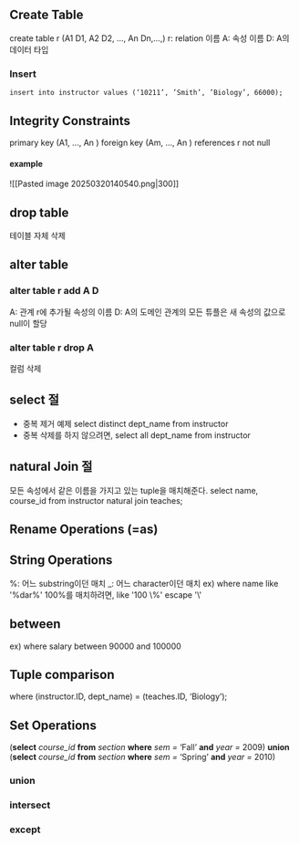 ## Create Table
create table r (A1 D1, A2 D2, ..., An Dn,...,)
r: relation 이름
A: 속성 이름
D: A의 데이터 타입
### Insert
`insert into instructor values (‘10211’, ’Smith’, ’Biology’, 66000);`
## Integrity Constraints
primary key (A1, ..., An )
foreign key (Am, ..., An ) references r
not null
#### example
![[Pasted image 20250320140540.png|300]]
## drop table
테이블 자체 삭제
## alter table 
### alter table r add A D
A: 관계 r에 추가될 속성의 이름
D: A의 도메인 
관계의 모든 튜플은 새 속성의 값으로 null이 할당
### alter table r drop A
컬럼 삭제
## select 절
- 중복 제거 예제
select distinct dept_name
from instructor
- 중복 삭제를 하지 않으려면,
select all dept_name
from instructor
## natural Join 절
모든 속성에서 같은 이름을 가지고 있는 tuple을 매치해준다.
select name, course_id
from instructor natural join teaches;
## Rename Operations (=as)
## String Operations
%: 어느 substring이던 매치
\_: 어느 character이던 매치
ex) where name like '%dar%'
100%를 매치하려면, like '100 \\%' escape '\\'
## between
ex) where salary between 90000 and 100000
## Tuple comparison
where (instructor.ID, dept_name) = (teaches.ID, ‘Biology’);
## Set Operations
(**select** _course_id_ **from** _section_ **where** _sem =_ ‘Fall’ **and** _year =_ 2009)
**union**
(**select** _course_id_ **from** _section_ **where** _sem =_ ‘Spring’ **and** _year =_ 2010)
### union

### intersect

### except